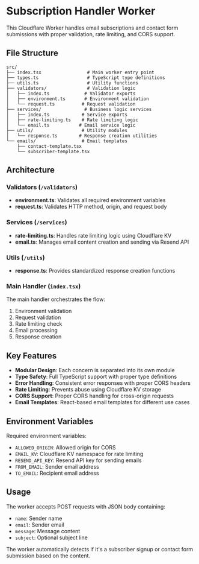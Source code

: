 # Subscription Handler Worker

This Cloudflare Worker handles email subscriptions and contact form submissions with proper validation, rate limiting, and CORS support.

## File Structure

```
src/
├── index.tsx                 # Main worker entry point
├── types.ts                  # TypeScript type definitions
├── utils.ts                  # Utility functions
├── validators/               # Validation logic
│   ├── index.ts             # Validator exports
│   ├── environment.ts       # Environment validation
│   └── request.ts          # Request validation
├── services/                # Business logic services
│   ├── index.ts            # Service exports
│   ├── rate-limiting.ts    # Rate limiting logic
│   └── email.ts           # Email service logic
├── utils/                  # Utility modules
│   └── response.ts        # Response creation utilities
└── emails/                 # Email templates
    ├── contact-template.tsx
    └── subscriber-template.tsx
```

## Architecture

### Validators (`/validators`)
- **environment.ts**: Validates all required environment variables
- **request.ts**: Validates HTTP method, origin, and request body

### Services (`/services`)
- **rate-limiting.ts**: Handles rate limiting logic using Cloudflare KV
- **email.ts**: Manages email content creation and sending via Resend API

### Utils (`/utils`)
- **response.ts**: Provides standardized response creation functions

### Main Handler (`index.tsx`)
The main handler orchestrates the flow:
1. Environment validation
2. Request validation
3. Rate limiting check
4. Email processing
5. Response creation

## Key Features

- **Modular Design**: Each concern is separated into its own module
- **Type Safety**: Full TypeScript support with proper type definitions
- **Error Handling**: Consistent error responses with proper CORS headers
- **Rate Limiting**: Prevents abuse using Cloudflare KV storage
- **CORS Support**: Proper CORS handling for cross-origin requests
- **Email Templates**: React-based email templates for different use cases

## Environment Variables

Required environment variables:
- `ALLOWED_ORIGIN`: Allowed origin for CORS
- `EMAIL_KV`: Cloudflare KV namespace for rate limiting
- `RESEND_API_KEY`: Resend API key for sending emails
- `FROM_EMAIL`: Sender email address
- `TO_EMAIL`: Recipient email address

## Usage

The worker accepts POST requests with JSON body containing:
- `name`: Sender name
- `email`: Sender email
- `message`: Message content
- `subject`: Optional subject line

The worker automatically detects if it's a subscriber signup or contact form submission based on the content. 